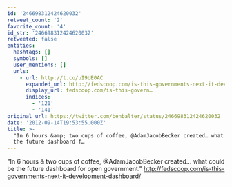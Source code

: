 ```yaml
---
id: '246698312424620032'
retweet_count: '2'
favorite_count: '4'
id_str: '246698312424620032'
retweeted: false
entities:
  hashtags: []
  symbols: []
  user_mentions: []
  urls:
    - url: http://t.co/uI9UE0AC
      expanded_url: http://fedscoop.com/is-this-governments-next-it-development-dashboard/
      display_url: fedscoop.com/is-this-govern…
      indices:
        - '121'
        - '141'
original_url: https://twitter.com/benbalter/status/246698312424620032
date: '2012-09-14T19:53:55.000Z'
title: >-
  "In 6 hours &amp; two cups of coffee, @AdamJacobBecker created… what could be
  the future dashboard f…
---
```


"In 6 hours &amp; two cups of coffee, @AdamJacobBecker created… what could be the future dashboard for open government." http://fedscoop.com/is-this-governments-next-it-development-dashboard/